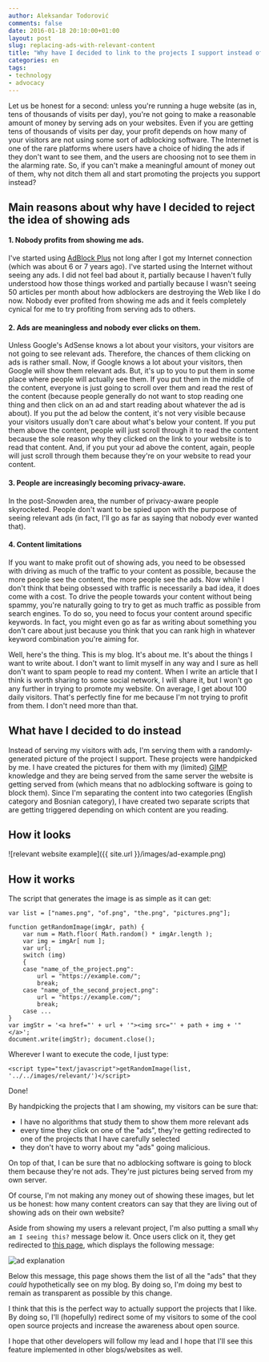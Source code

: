 ```yaml
---
author: Aleksandar Todorović
comments: false
date: 2016-01-18 20:10:00+01:00
layout: post
slug: replacing-ads-with-relevant-content
title: "Why have I decided to link to the projects I support instead of serving ads"
categories: en
tags:
- technology
- advocacy
---
```


Let us be honest for a second: unless you're running a huge website (as in, tens of thousands of visits per day), you're not going to make a reasonable amount of money by serving ads on your websites. Even if you are getting tens of thousands of visits per day, your profit depends on how many of your visitors are not using some sort of adblocking software. The Internet is one of the rare platforms where users have a choice of hiding the ads if they don't want to see them, and the users are choosing not to see them in the alarming rate. So, if you can't make a meaningful amount of money out of them, why not ditch them all and start promoting the projects you support instead?

## Main reasons about why have I decided to reject the idea of showing ads

#### 1. Nobody profits from showing me ads.

I've started using [AdBlock Plus](https://adblockplus.org/) not long after I got my Internet connection (which was about 6 or 7 years ago). I've started using the Internet without seeing any ads. I did not feel bad about it, partially because I haven't fully understood how those things worked and partially because I wasn't seeing 50 articles per month about how adblockers are destroying the Web like I do now. Nobody ever profited from showing me ads and it feels completely cynical for me to try profiting from serving ads to others.

#### 2. Ads are meaningless and nobody ever clicks on them.

Unless Google's AdSense knows a lot about your visitors, your visitors are not going to see relevant ads. Therefore, the chances of them clicking on ads is rather small. Now, if Google knows a lot about your visitors, then Google will show them relevant ads. But, it's up to you to put them in some place where people will actually see them. If you put them in the middle of the content, everyone is just going to scroll over them and read the rest of the content (because people generally do not want to stop reading one thing and then click on an ad and start reading about whatever the ad is about). If you put the ad below the content, it's not very visible because your visitors usually don't care about what's below your content. If you put them above the content, people will just scroll through it to read the content because the sole reason why they clicked on the link to your website is to read that content. And, if you put your ad above the content, again, people will just scroll through them because they're on your website to read your content.

#### 3. People are increasingly becoming privacy-aware.

In the post-Snowden area, the number of privacy-aware people skyrocketed. People don't want to be spied upon with the purpose of seeing relevant ads (in fact, I'll go as far as saying that nobody ever wanted that).

#### 4. Content limitations

If you want to make profit out of showing ads, you need to be obsessed with driving as much of the traffic to your content as possible, because the more people see the content, the more people see the ads. Now while I don't think that being obsessed with traffic is necessarily a bad idea, it does come with a cost. To drive the people towards your content without being spammy, you're naturally going to try to get as much traffic as possible from search engines. To do so, you need to focus your content around specific keywords. In fact, you might even go as far as writing about something you don't care about just because you think that you can rank high in whatever keyword combination you're aiming for.

Well, here's the thing. This is my blog. It's about me. It's about the things I want to write about. I don't want to limit myself in any way and I sure as hell don't want to spam people to read my content. When I write an article that I think is worth sharing to some social network, I will share it, but I won't go any further in trying to promote my website. On average, I get about 100 daily visitors. That's perfectly fine for me because I'm not trying to profit from them. I don't need more than that.

## What have I decided to do instead

Instead of serving my visitors with ads, I'm serving them with a randomly-generated picture of the project I support. These projects were handpicked by me. I have created the pictures for them with my (limited) [GIMP](http://www.gimp.org/) knowledge and they are being served from the same server the website is getting served from (which means that no adblocking software is going to block them). Since I'm separating the content into two categories (English category and Bosnian category), I have created two separate scripts that are getting triggered depending on which content are you reading.

## How it looks

![relevant website example]({{ site.url }}/images/ad-example.png)

## How it works

The script that generates the image is as simple as it can get:

    var list = ["names.png", "of.png", "the.png", "pictures.png"];

    function getRandomImage(imgAr, path) {
        var num = Math.floor( Math.random() * imgAr.length );
        var img = imgAr[ num ];
        var url;
        switch (img)
        {
        case "name_of_the_project.png":
            url = "https://example.com/";
            break;
        case "name_of_the_second_project.png":
            url = "https://example.com/";
            break;
        case ...
    }
    var imgStr = '<a href="' + url + '"><img src="' + path + img + '"</a>';
    document.write(imgStr); document.close();

Wherever I want to execute the code, I just type:

    <script type="text/javascript">getRandomImage(list, '../../images/relevant/')</script>

Done!

By handpicking the projects that I am showing, my visitors can be sure that:

* I have no algorithms that study them to show them more relevant ads
* every time they click on one of the "ads", they're getting redirected to one of the projects that I have carefully selected
* they don't have to worry about my "ads" going malicious.

On top of that, I can be sure that no adblocking software is going to block them because they're not ads. They're just pictures being served from my own server.

Of course, I'm not making any money out of showing these images, but let us be honest: how many content creators can say that they are living out of showing ads on their own website?

Aside from showing my users a relevant project, I'm also putting a small `Why am I seeing this?` message below it. Once users click on it, they get redirected to [this page]({{site.url}}/relevant-content/), which displays the following message:

![ad explanation](../images/ad-explanation.png)

Below this message, this page shows them the list of all the "ads" that they _could_ hypothetically see on my blog. By doing so, I'm doing my best to remain as transparent as possible by this change.

I think that this is the perfect way to actually support the projects that I like. By doing so, I'll (hopefully) redirect some of my visitors to some of the cool open source projects and increase the awareness about open source.

I hope that other developers will follow my lead and I hope that I'll see this feature implemented in other blogs/websites as well.
